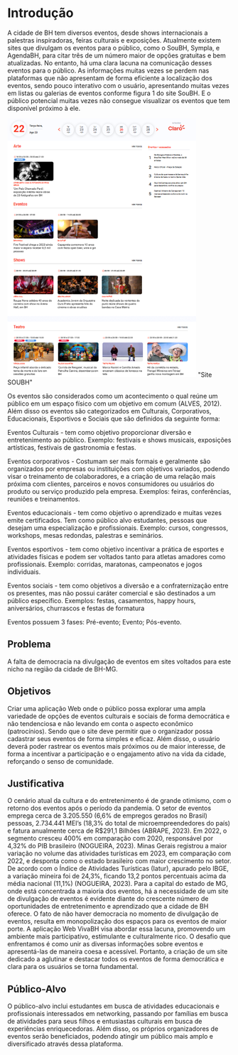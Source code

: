 # Introdução

A cidade de BH tem diversos eventos, desde shows internacionais a palestras inspiradoras, feiras culturais e exposições. Atualmente existem sites que divulgam os eventos para o público, como o SouBH, Sympla, e AgendaBH, para citar três de um número maior de opções gratuitas e bem atualizadas. No entanto, há uma clara lacuna na comunicação desses eventos para o público. As informações muitas vezes se perdem nas plataformas que não apresentam de forma eficiente a localização dos eventos, sendo pouco interativo com o usuário, apresentando muitas vezes em listas ou galerias de eventos conforme figura 1 do site SouBH. E o público potencial muitas vezes não consegue visualizar os eventos que tem disponível próximo à ele.

![Sou BH Landingpage](img/DOCUMENTO_CONTEXTO_FIGURA1_SITE_SOUBH.PNG) "Site SOUBH"

Os eventos são considerados como um acontecimento o qual reúne um público em um espaço físico com um objetivo em comum (ALVES, 2012). Além disso os eventos são categorizados em Culturais, Corporativos, Educacionais, Esportivos e Sociais que são definidos da seguinte forma:

Eventos Culturais - tem como objetivo proporcionar diversão e entretenimento ao público. Exemplo: festivais e shows musicais, exposições artísticas, festivais de gastronomia e festas.

Eventos corporativos - Costumam ser mais formais e geralmente são organizados por empresas ou instituições com objetivos variados, podendo visar o treinamento de colaboradores, e a criação de uma relação mais próxima com clientes, parceiros e novos consumidores ou usuários do produto ou serviço produzido pela empresa. Exemplos: feiras, conferências, reuniões e treinamentos.

Eventos educacionais - tem como objetivo o aprendizado e muitas vezes emite certificados. Tem como público alvo estudantes, pessoas que desejam uma especialização e profissionais. Exemplo: cursos, congressos, workshops, mesas redondas, palestras e seminários.

Eventos esportivos - tem como objetivo incentivar a prática de esportes e atividades físicas e podem ser voltados tanto para atletas amadores como profissionais. Exemplo: corridas, maratonas, campeonatos e jogos individuais.

Eventos sociais  - tem como objetivos a diversão e a confraternização entre os presentes, mas não possui caráter comercial e são destinados a um público específico. Exemplos: festas, casamentos, happy hours, aniversários, churrascos e festas de formatura

Eventos possuem 3 fases:
Pré-evento;
Evento;
Pós-evento.

## Problema

A falta de democracia na divulgação de eventos em sites voltados para este nicho na região da cidade de BH-MG. 

## Objetivos

Criar uma aplicação Web onde o público possa explorar uma ampla variedade de opções de eventos culturais e sociais de forma democrática e não tendenciosa e não levando em conta o aspecto econômico (patrocínios). Sendo que o site deve permitir que o organizador possa cadastrar seus eventos de forma simples e eficaz. Além disso, o usuário deverá poder rastrear os eventos mais próximos ou de  maior interesse, de forma a incentivar a participação e o engajamento ativo na vida da cidade, reforçando o senso de comunidade.

## Justificativa

O cenário atual da cultura e do entretenimento é de grande otimismo, com o retorno dos eventos após o período da pandemia. O setor de eventos emprega cerca de 3.205.550 (6,6% de empregos gerados no Brasil) pessoas, 2.734.441 MEI’s (18,3% do total de microempreendedores do país) e fatura anualmente cerca de R$291,1 Bilhões (ABRAPE, 2023). Em 2022, o segmento cresceu 400% em comparação com 2020, responsável por 4,32% do PIB brasileiro (NOGUEIRA, 2023).
Minas Gerais registrou a maior variação no volume das atividades turísticas em 2023, em comparação com 2022, e desponta como o estado brasileiro com maior crescimento no setor. De acordo com o Índice de Atividades Turísticas (Iatur), apurado pelo IBGE, a variação mineira foi de 24,3%, ficando 13,2 pontos percentuais acima da média nacional (11,1%) (NOGUEIRA, 2023). 
Para a capital do estado de MG, onde está concentrada a maioria dos eventos, há a necessidade de um site de divulgação de eventos é evidente diante do crescente número de oportunidades de entretenimento e aprendizado que a cidade de BH oferece. O fato de não haver democracia no momento de divulgação de eventos, resulta em monopolização dos espaços para os eventos de maior porte. A aplicação Web VivaBH visa abordar essa lacuna, promovendo um ambiente mais participativo, estimulante e culturalmente rico.
O desafio que enfrentamos é como unir as diversas informações sobre eventos e apresentá-las de maneira coesa e acessível. Portanto, a criação de um site dedicado a aglutinar e destacar todos os eventos de forma democrática e clara para os usuários se torna fundamental.


## Público-Alvo

O público-alvo inclui estudantes em busca de atividades educacionais e profissionais interessados em networking, passando por famílias em busca de atividades para seus filhos e entusiastas culturais em busca de experiências enriquecedoras. Além disso, os próprios organizadores de eventos serão beneficiados, podendo atingir um público mais amplo e diversificado através dessa plataforma.
